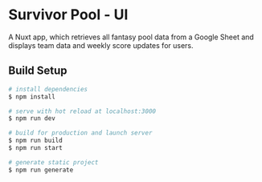 # Survivor Pool - UI

A Nuxt app, which retrieves all fantasy pool data from a Google Sheet and displays team data and weekly score updates for users.

## Build Setup

```bash
# install dependencies
$ npm install

# serve with hot reload at localhost:3000
$ npm run dev

# build for production and launch server
$ npm run build
$ npm run start

# generate static project
$ npm run generate
```
